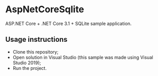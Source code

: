 # AspNetCoreSqlite

ASP.NET Core + .NET Core 3.1 + SQLite sample application.

Usage instructions
---

- Clone this repository;
- Open solution in Visual Studio (this sample was made using Visual Studio 2019);
- Run the project.